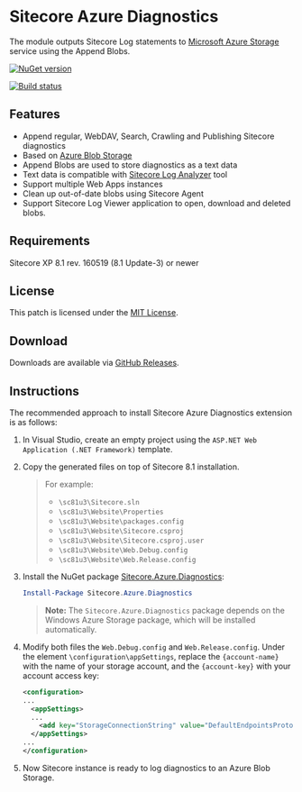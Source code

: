 # Sitecore Azure Diagnostics

The module outputs Sitecore Log statements to [Microsoft Azure Storage](https://azure.microsoft.com/en-us/services/storage/) service using the Append Blobs.

[![NuGet version](https://img.shields.io/nuget/v/Sitecore.Azure.Diagnostics.svg)](https://www.nuget.org/packages/Sitecore.Azure.Diagnostics/)

[![Build status](https://ci.appveyor.com/api/projects/status/lcxyk2jftuie4w68?svg=true)](https://ci.appveyor.com/project/olegburov/sitecore-azure-diagnostics)

## Features

+ Append regular, WebDAV, Search, Crawling and Publishing Sitecore diagnostics
+ Based on [Azure Blob Storage](https://azure.microsoft.com/en-us/services/storage/blobs/)
+ Append Blobs are used to store diagnostics as a text data
+ Text data is compatible with [Sitecore Log Analyzer](https://marketplace.sitecore.net/Modules/Sitecore_Log_Analyzer.aspx) tool
+ Support multiple Web Apps instances
+ Clean up out-of-date blobs using Sitecore Agent
+ Support Sitecore Log Viewer application to open, download and deleted blobs.

## Requirements

Sitecore XP 8.1 rev. 160519 (8.1 Update-3) or newer

## License  
  
This patch is licensed under the [MIT License](LICENSE).

## Download  
  
Downloads are available via [GitHub Releases](https://github.com/olegburov/Sitecore-Azure-Diagnostics/releases).  

## Instructions

The recommended approach to install Sitecore Azure Diagnostics extension is as follows:

1. In Visual Studio, create an empty project using the `ASP.NET Web Application (.NET Framework)` template.

2. Copy the generated files on top of Sitecore 8.1 installation. 

   > For example:
   > + `\sc81u3\Sitecore.sln`
   > + `\sc81u3\Website\Properties`
   > + `\sc81u3\Website\packages.config`
   > + `\sc81u3\Website\Sitecore.csproj`
   > + `\sc81u3\Website\Sitecore.csproj.user`
   > + `\sc81u3\Website\Web.Debug.config`
   > + `\sc81u3\Website\Web.Release.config`
  
2. Install the NuGet package [Sitecore.Azure.Diagnostics](https://www.nuget.org/packages/Sitecore.Azure.Diagnostics/):

   ```PowerShell
   Install-Package Sitecore.Azure.Diagnostics
   ```
   
   > **Note:** The `Sitecore.Azure.Diagnostics` package depends on the Windows Azure Storage package, which will be installed automatically.
   
3. Modify both files the `Web.Debug.config` and `Web.Release.config`. Under the element `\configuration\appSettings`, replace the `{account-name}` with the name of your storage account, and the `{account-key}` with your account access key:

   ```XML
   <configuration>
   ...
     <appSettings>
     ...
       <add key="StorageConnectionString" value="DefaultEndpointsProtocol=https;AccountName={account-name};AccountKey={account-key}" />
     </appSettings>
   ...
   </configuration>
   ```

4. Now Sitecore instance is ready to log diagnostics to an Azure Blob Storage.